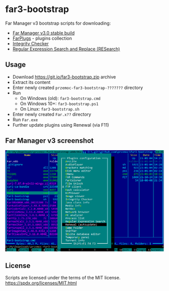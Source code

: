 far3-bootstrap
==============

Far Manager v3 bootstrap scripts for downloading:
- [Far Manager v3.0 stable build](https://www.farmanager.com/download.php?l=en)
- [FarPlugs](https://farplugs.sourceforge.io/?en) - plugins collection
- [Integrity Checker](https://plugring.farmanager.com/plugin.php?l=en&pid=893)
- [Regular Expression Search and Replace (RESearch)](https://plugring.farmanager.com/plugin.php?pid=246)

Usage
-----

- Download https://git.io/far3-bootstrap.zip archive
- Extract its content
- Enter newly created `przemoc-far3-bootstrap-???????` directory
- Run
  - On Windows (old):
    `far3-bootstrap.cmd`
  - On Windows 10+:
    `far3-bootstrap.ps1`
  - On Linux:
    `far3-bootstrap.sh`
- Enter newly created `Far.x??` directory
- Run `Far.exe`
- Further update plugins using Renewal (via F11)

Far Manager v3 screenshot
-------------------------

![Far Manager v3 with "Plugins configuration" dialog](far3.png)

License
-------

Scripts are licensed under the terms of the MIT license.
https://spdx.org/licenses/MIT.html
